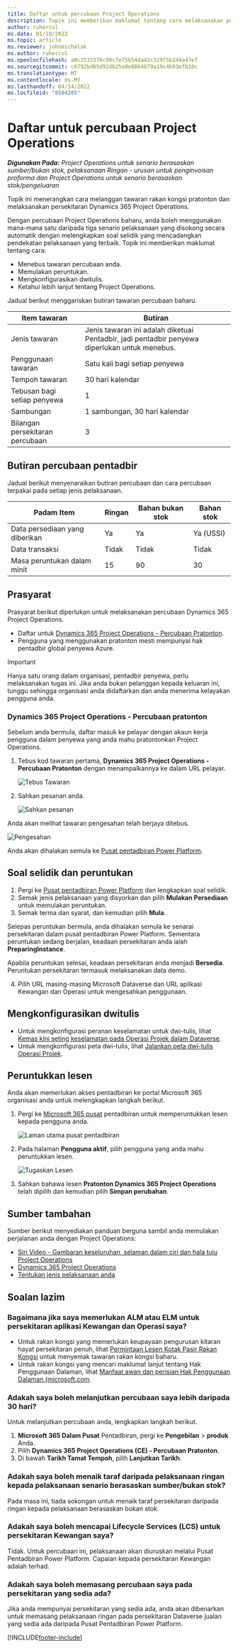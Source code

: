 ```yaml
---
title: Daftar untuk percubaan Project Operations
description: Topik ini memberikan maklumat tentang cara melaksanakan percubaan Dynamics 365 Project Operations.
author: ruhercul
ms.date: 01/10/2022
ms.topic: article
ms.reviewer: johnmichalak
ms.author: ruhercul
ms.openlocfilehash: a0c2532370c99cfe75b54da42c329f5b244a47e7
ms.sourcegitcommit: c0792bd65d92db25e0e8864879a19c4b93efb10c
ms.translationtype: MT
ms.contentlocale: ms-MY
ms.lasthandoff: 04/14/2022
ms.locfileid: "8584285"
---
```

# <a name="sign-up-for-project-operations-trials"></a>Daftar untuk percubaan Project Operations 

_**Digunakan Pada:** Project Operations untuk senario berasaskan sumber/bukan stok, pelaksanaan Ringan - urusan untuk penginvoisan proforma dan Project Operations untuk senario berasaskan stok/pengeluaran_ 



Topik ini menerangkan cara melanggan tawaran rakan kongsi pratonton dan melaksanakan persekitaran Dynamics 365 Project Operations.

Dengan percubaan Project Operations baharu, anda boleh menggunakan mana-mana satu daripada tiga senario pelaksanaan yang disokong secara automatik dengan melengkapkan soal selidik yang mencadangkan pendekatan pelaksanaan yang terbaik. Topik ini memberikan maklumat tentang cara:

- Menebus tawaran percubaan anda.
- Memulakan peruntukan.
- Mengkonfigurasikan dwitulis.
- Ketahui lebih lanjut tentang Project Operations. 

Jadual berikut menggariskan butiran tawaran percubaan baharu.

| **Item tawaran**               | **Butiran**                                  |
|------------------------------|----------------------------------------------|
| Jenis tawaran                   | Jenis tawaran ini adalah diketuai Pentadbir, jadi pentadbir penyewa diperlukan untuk menebus. |
| Penggunaan tawaran                    | Satu kali bagi setiap penyewa                          |
| Tempoh tawaran               | 30 hari kalendar                             |
| Tebusan bagi setiap penyewa       | 1                                            |
| Sambungan                    | 1 sambungan, 30 hari kalendar               |
| Bilangan persekitaran percubaan | 3                                            |


## <a name="admin-trial-details"></a>Butiran percubaan pentadbir
Jadual berikut menyenaraikan butiran percubaan dan cara percubaan terpakai pada setiap jenis pelaksanaan.

| **Padam Item**                      | **Ringan**                                     | **Bahan bukan stok** | **Bahan stok** |
|-------------------------------|----------------------------------------------|---------------------------|-----------------------|
| Data persediaan yang diberikan           | Ya                                          | Ya                       | Ya (USSI)            |
| Data transaksi            | Tidak                                           | Tidak                        | Tidak                    |
| Masa peruntukan dalam minit  | 15                                           | 90                        | 30                    |
 
## <a name="prerequisites"></a>Prasyarat
Prasyarat berikut diperlukan untuk melaksanakan percubaan Dynamics 365 Project Operations.

- Daftar untuk [Dynamics 365 Project Operations - Percubaan Pratonton](https://www.aka.ms/try-po).
- Pengguna yang menggunakan pratonton mesti mempunyai hak pentadbir global penyewa Azure.

> [!IMPORTANT]
> Hanya satu orang dalam organisasi, pentadbir penyewa, perlu melaksanakan tugas ini. Jika anda bukan pelanggan kepada keluaran ini, tunggu sehingga organisasi anda didaftarkan dan anda menerima kelayakan pengguna anda.

### <a name="dynamics-365-project-operations---preview-trial"></a>Dynamics 365 Project Operations - Percubaan pratonton 

Sebelum anda bermula, daftar masuk ke pelayar dengan akaun kerja pengguna dalam penyewa yang anda mahu pratontonkan Project Operations.

1. Tebus kod tawaran pertama, **Dynamics 365 Project Operations - Percubaan Pratonton** dengan menampalkannya ke dalam URL pelayar.

    ![Tebus Tawaran](./media/16RedeemFirstOfferNew.png)

2. Sahkan pesanan anda.

    ![Sahkan pesanan](./media/17ConfirmOrderNew.png)

  Anda akan melihat tawaran pengesahan telah berjaya ditebus.

   ![Pengesahan](./media/18OrderConfirmationNew.png)

  Anda akan dihalakan semula ke [Pusat pentadbiran Power Platform](https://admin.powerplatform.microsoft.com/projectoperationstrial).

## <a name="questionnaire-and-provisioning"></a>Soal selidik dan peruntukan

1.  Pergi ke [Pusat pentadbiran Power Platform](https://admin.powerplatform.com/projectoperationstrial) dan lengkapkan soal selidik.  
2.  Semak jenis pelaksanaan yang disyorkan dan pilih **Mulakan Persediaan** untuk memulakan peruntukan.
3.  Semak terma dan syarat, dan kemudian pilih **Mula**.

   Selepas peruntukan bermula, anda dihalakan semula ke senarai persekitaran dalam pusat pentadbiran Power Platform. Sementara peruntukan sedang berjalan, keadaan persekitaran anda ialah **PreparingInstance**.
 
  Apabila peruntukan selesai, keadaan persekitaran anda menjadi **Bersedia**. Peruntukan persekitaran termasuk melaksanakan data demo.
 
4.  Pilih URL masing-masing Microsoft Dataverse dan URL aplikasi Kewangan dan Operasi untuk mengesahkan penggunaan.

## <a name="configuring-dual-write"></a>Mengkonfigurasikan dwitulis
- Untuk mengkonfigurasi peranan keselamatan untuk dwi-tulis, lihat [Kemas kini seting keselamatan pada Operasi Projek dalam Dataverse](resource-provision-new-environment.md).
- Untuk mengkonfigurasi peta dwi-tulis, lihat [Jalankan peta dwi-tulis Operasi Projek](resource-provision-new-environment.md#run-project-operations-dual-write-maps).

## <a name="assign-licenses"></a>Peruntukkan lesen

Anda akan memerlukan akses pentadbiran ke portal Microsoft 365 organisasi anda untuk melengkapkan langkah berikut.

1. Pergi ke [Microsoft 365 pusat](https://portal.office.com/) pentadbiran untuk memperuntukkan lesen kepada pengguna anda.

   ![Laman utama pusat pentadbiran](./media/14AdminPortal.png)

2. Pada halaman **Pengguna aktif**, pilih pengguna yang anda mahu peruntukkan lesen.

   ![Tugaskan Lesen](./media/15AssignLicenses.png)

3. Sahkan bahawa lesen **Pratonton Dynamics 365 Project Operations** telah dipilih dan kemudian pilih **Simpan perubahan**.

## <a name="additional-resources"></a>Sumber tambahan

Sumber berikut menyediakan panduan berguna sambil anda memulakan perjalanan anda dengan Project Operations:

- [Siri Video - Gambaran keseluruhan, selaman dalam ciri dan hala tuju Project Operations](https://youtube.com/playlist?list=PLcakwueIHoT_LJ3Fr1tHnkPk5lioqE6uH)
- [Dynamics 365 Project Operations](/learn/modules/examine-dynamics-365-project-operations/)
- [Tentukan jenis pelaksanaan anda](determine-deployment-type.md)

## <a name="frequently-asked-questions"></a>Soalan lazim

### <a name="what-if-i-require-alm-or-elm-for-my-finance-and-operations-apps-environment"></a>Bagaimana jika saya memerlukan ALM atau ELM untuk persekitaran aplikasi Kewangan dan Operasi saya?

- Untuk rakan kongsi yang memerlukan keupayaan pengurusan kitaran hayat persekitaran penuh, lihat [Permintaan Lesen Kotak Pasir Rakan Kongsi](https://experience.dynamics.com/requestlicense) untuk menyemak tawaran rakan kongsi baharu. 
- Untuk rakan kongsi yang mencari maklumat lanjut tentang Hak Penggunaan Dalaman, lihat [Manfaat awan dan perisian Hak Penggunaan Dalaman (microsoft.com](https://partner.microsoft.com/membership/internal-use-software).

### <a name="can-i-extend-my-trial-beyond-30-days"></a>Adakah saya boleh melanjutkan percubaan saya lebih daripada 30 hari?
Untuk melanjutkan percubaan anda, lengkapkan langkah berikut.

1. **Microsoft 365 Dalam Pusat** Pentadbiran, pergi ke **Pengebilan** > **produk** Anda.
2. Pilih **Dynamics 365 Project Operations (CE) - Percubaan Pratonton**.
3. Di bawah **Tarikh Tamat Tempoh**, pilih **Lanjutkan Tarikh**.

### <a name="can-i-upgrade-from-the-lite-deployment-to-the-resourcenon-stocked-based-scenario-deployment"></a>Adakah saya boleh menaik taraf daripada pelaksanaan ringan kepada pelaksanaan senario berasaskan sumber/bukan stok?
Pada masa ini, tiada sokongan untuk menaik taraf persekitaran daripada ringan kepada pelaksanaan berasaskan bukan stok.

### <a name="can-i-access-lifecycle-services-lcs-for-my-finance-environments"></a>Adakah saya boleh mencapai Lifecycle Services (LCS) untuk persekitaran Kewangan saya?  
Tidak. Untuk percubaan ini, pelaksanaan akan diuruskan melalui Pusat Pentadbiran Power Platform. Capaian kepada persekitaran Kewangan adalah terhad.

### <a name="can-i-install-my-trial-on-an-existing-environment"></a>Adakah saya boleh memasang percubaan saya pada persekitaran yang sedia ada?
Jika anda mempunyai persekitaran yang sedia ada, anda akan dibenarkan untuk memasang pelaksanaan ringan pada persekitaran Dataverse jualan yang sedia ada daripada Pusat Pentadbiran Power Platform.

[!INCLUDE[footer-include](../includes/footer-banner.md)]
